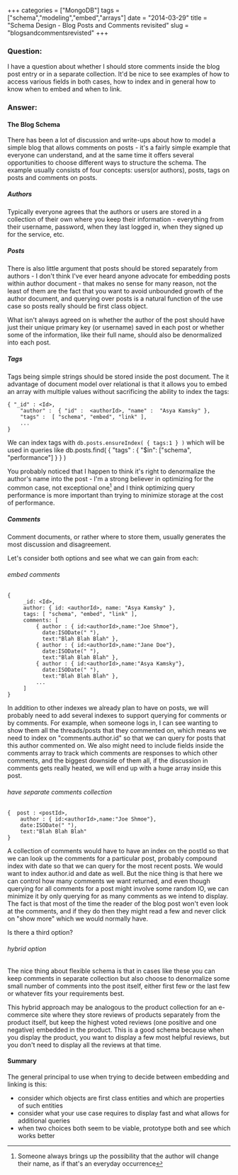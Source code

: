 +++
categories = ["MongoDB"]
tags = ["schema","modeling","embed","arrays"]
date = "2014-03-29"
title = "Schema Design - Blog Posts and Comments revisited"
slug = "blogsandcommentsrevisted"
+++

### Question:

I have a question about whether I should store comments inside the blog post entry or in a separate collection. It'd be nice to see examples of how to access various fields in both cases, how to index and in general how to know when to embed and when to link.

### Answer:

#### The Blog Schema

There has been a lot of discussion and write-ups about how to model a simple blog that allows comments on posts - it's a fairly simple example that everyone can understand, and at the same time it offers several opportunities to choose different ways to structure the schema.  The example usually consists of four concepts: users(or authors), posts, tags on posts and comments on posts.

##### Authors

Typically everyone agrees that the authors or users are stored in a  collection of their own where you keep their information - everything from their username, password, when they last logged in, when they signed up for the service, etc.

##### Posts

There is also little argument that posts should be stored separately from authors - I don't think I've ever heard anyone advocate for embedding posts within author document - that makes no sense for many reason, not the least of them are the fact that you want to avoid unbounded growth of the author document, and querying over posts is a natural function of the use case so posts really should be first class object.

What isn't always agreed on is whether the author of the post should have just their unique primary key (or username) saved in each post or whether some of the information, like their full name, should also be denormalized into each post.


##### Tags

Tags being simple strings should be stored inside the post document.  The it advantage of document model over relational is that it allows you to embed an array with multiple values without sacrificing the ability to index the tags:

    { "_id" : <Id>,
        "author" :  { "id" :  <authorId>, "name" :  "Asya Kamsky" },
        "tags" :  [ "schema", "embed", "link" ],
        ...
    }

We can index tags with `db.posts.ensureIndex( { tags:1 } )` which will be used in queries like 
    db.posts.find( { "tags" : { "$in":  ["schema", "performance"] } } )

You probably noticed that I happen to think it's right to denormalize the author's name into the post - I'm a strong believer in optimizing for the common case, not exceptional one[^fn-f1] and I think optimizing query performance is more important than trying to minimize storage at the cost of performance.

##### Comments

Comment documents, or rather where to store them, usually generates the most discussion and disagreement. 

Let's consider both options and see what we can gain from each:

###### embed comments
    {
         _id: <Id>,
         author: { id: <authorId>, name: "Asya Kamsky" },
         tags: [ "schema", "embed", "link" ],
         comments: [
             { author : { id:<authorId>,name:"Joe Shmoe"}, 
               date:ISODate(" "), 
               text:"Blah Blah Blah" },
             { author : { id:<authorId>,name:"Jane Doe"}, 
               date:ISODate(" "), 
               text:"Blah Blah Blah" },
             { author : { id:<authorId>,name:"Asya Kamsky"}, 
               date:ISODate(" "), 
               text:"Blah Blah Blah" },
             ...
         ]
    }
    
In addition to other indexes we already plan to have on posts, we will probably need to add several indexes to support querying for comments or by comments.  For example, when someone logs in, I can see wanting to show them all the threads/posts that they commented on, which means we need to index on "comments.author.id" so that we can query for posts that this author commented on.  We also might need to include fields inside the comments array to track which comments are responses to which other comments, and the biggest downside of them all, if the discussion in comments gets really heated, we will end up with a huge array inside this post.

###### have separate comments collection 
    {  post : <postId>,
        author : { id:<authorId>,name:"Joe Shmoe"}, 
        date:ISODate(" "), 
        text:"Blah Blah Blah" 
    }
A collection of comments would have to have an index on the postId so that we can look up the comments for a particular post, probably compound index with date so that we can query for the most recent posts.  We would want to index author.id and date as well.  But the nice thing is that here we can control how many comments we want returned, and even though querying for all comments for a post might involve some random IO, we can minimize it by only querying for as many comments as we intend to display.  The fact is that most of the time the reader of the blog post won't even look at the comments, and if they do then they might read a few and never click on "show more" which we would normally have.

Is there a third option?

###### hybrid option
The nice thing about flexible schema is that in cases like these you can keep comments in separate collection but also choose to denormalize some small number of comments into the post itself, either first few or the last few or whatever fits your requirements best.

This hybrid approach may be analogous to the product collection for an e-commerce site where they store reviews of products separately from the product itself, but keep the highest voted reviews  (one positive and one negative) embedded in the product. This is a good schema because when you display the product, you want to display a few most helpful reviews, but you don't need to display all the reviews at that time.

#### Summary
The general principal to use when trying to decide between embedding and linking is this: 
- consider which objects are first class entities and which are properties of such entities
- consider what your use case requires to display fast and what allows for additional queries
- when two choices both seem to be viable, prototype both and see which works better

[^fn-f1]: Someone always brings up the possibility that the author will change their name, as if that's an everyday occurrence
